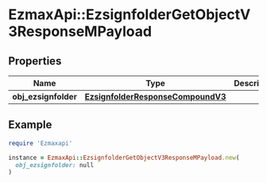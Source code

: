 # EzmaxApi::EzsignfolderGetObjectV3ResponseMPayload

## Properties

| Name | Type | Description | Notes |
| ---- | ---- | ----------- | ----- |
| **obj_ezsignfolder** | [**EzsignfolderResponseCompoundV3**](EzsignfolderResponseCompoundV3.md) |  |  |

## Example

```ruby
require 'Ezmaxapi'

instance = EzmaxApi::EzsignfolderGetObjectV3ResponseMPayload.new(
  obj_ezsignfolder: null
)
```

